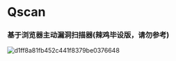 # Qscan
### 基于浏览器主动漏洞扫描器(辣鸡毕设版，请勿参考)
![d1ff8a81fb452c441f8379be0376648](https://user-images.githubusercontent.com/74341584/227597723-7e92997e-7611-435e-a488-395c215a5a1b.png)
